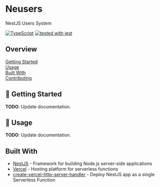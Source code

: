 # Neusers

NestJS Users System

[![TypeScript](https://badgen.net/badge/-/typescript?icon=typescript&label)](https://www.typescriptlang.org/)
[![tested with jest](https://img.shields.io/badge/tested_with-jest-99424f.svg)](https://github.com/facebook/jest)

## Overview

[Getting Started](#🚧-getting-started)  
[Usage](#🚧-usage)  
[Built With](#built-with)  
[Contributing](docs/CONTRIBUTING.md)

## :construction: Getting Started

**TODO**: Update documentation.

## :construction: Usage

**TODO**: Update documentation.

## Built With

- [NestJS][1] - Framework for building Node.js server-side applications
- [Vercel][2] - Hosting platform for serverless functions
- [create-vercel-http-server-handler][3] - Deploy NestJS app as a single
  Serverless Function

[1]: https://docs.nestjs.com/
[2]: https://vercel.com/docs/serverless-functions/introduction
[3]: https://github.com/jlarmstrongiv/create-vercel-http-server-handler
